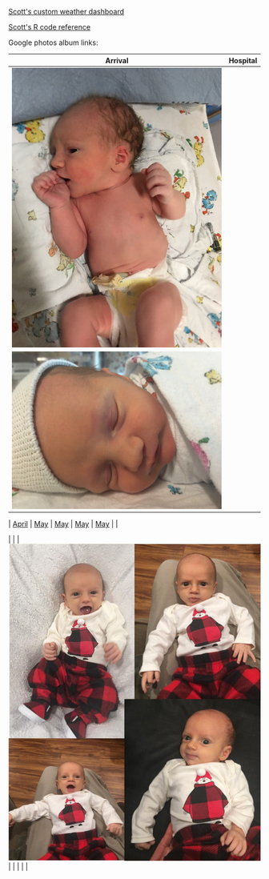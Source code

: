 [Scott's custom weather dashboard](docs/SRM_weather7.html)

[Scott's R code reference](docs/SRM_code.html)

Google photos album links:

| Arrival | Hospital | 
|:---:|:---:|
| [![mythumb](images/introducing-alex-galen-marion_50578793228_o.jpg "Arrival")](https://photos.app.goo.gl/UsbqoToZ5JBLwnLX9) | 
| [![mythumb](images/at-the-hospital_50579657117_o.jpg "At the hospital")](https://photos.app.goo.gl/Msw5y5udBryZNi338) | 


| [April](https://photos.app.goo.gl/6VsoFErA5ABAhpYe9)  |   [May](https://photos.app.goo.gl/ru4sv9hsiUfS3ew47) | [May](https://photos.app.goo.gl/ru4sv9hsiUfS3ew47) | [May](https://photos.app.goo.gl/ru4sv9hsiUfS3ew47) | [May](https://photos.app.goo.gl/ru4sv9hsiUfS3ew47) |    |

|   |   | [![mythumb](images/xmas_4_50778903923_o.jpg "Dec 2020")](https://photos.app.goo.gl/6VsoFErA5ABAhpYe9)  |   |   |   |   |

